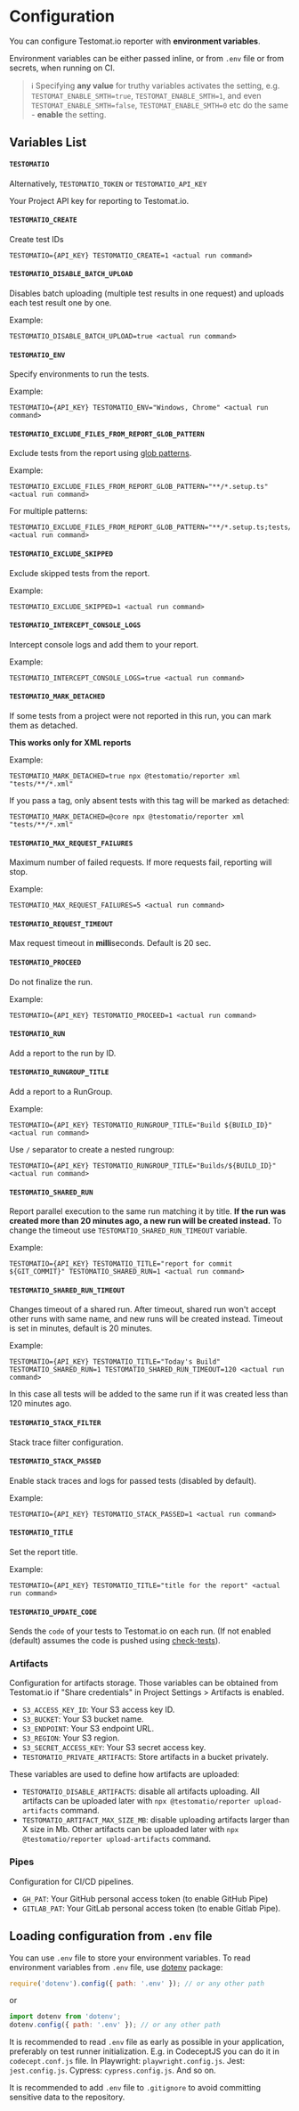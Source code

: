 # Configuration

You can configure Testomat.io reporter with **environment variables**.

Environment variables can be either passed inline, or from `.env` file or from secrets, when running on CI.

> ℹ️ Specifying **any value** for truthy variables activates the setting, e.g. `TESTOMAT_ENABLE_SMTH=true`, `TESTOMAT_ENABLE_SMTH=1`, and even `TESTOMAT_ENABLE_SMTH=false`, `TESTOMAT_ENABLE_SMTH=0` etc do the same - **enable** the setting.

## Variables List

#### `TESTOMATIO`

Alternatively, `TESTOMATIO_TOKEN` or `TESTOMATIO_API_KEY`

Your Project API key for reporting to Testomat.io.

#### `TESTOMATIO_CREATE`

Create test IDs

```
TESTOMATIO={API_KEY} TESTOMATIO_CREATE=1 <actual run command>
```

#### `TESTOMATIO_DISABLE_BATCH_UPLOAD`

Disables batch uploading (multiple test results in one request) and uploads each test result one by one.

Example:

```
TESTOMATIO_DISABLE_BATCH_UPLOAD=true <actual run command>
```

#### `TESTOMATIO_ENV`

Specify environments to run the tests.

Example:

```
TESTOMATIO={API_KEY} TESTOMATIO_ENV="Windows, Chrome" <actual run command>
```

#### `TESTOMATIO_EXCLUDE_FILES_FROM_REPORT_GLOB_PATTERN`

Exclude tests from the report using [glob patterns](https://www.npmjs.com/package/glob).

Example:

```
TESTOMATIO_EXCLUDE_FILES_FROM_REPORT_GLOB_PATTERN="**/*.setup.ts" <actual run command>
```

For multiple patterns:

```
TESTOMATIO_EXCLUDE_FILES_FROM_REPORT_GLOB_PATTERN="**/*.setup.ts;tests/*.auth.js" <actual run command>
```

#### `TESTOMATIO_EXCLUDE_SKIPPED`

Exclude skipped tests from the report.

Example:

```
TESTOMATIO_EXCLUDE_SKIPPED=1 <actual run command>
```

#### `TESTOMATIO_INTERCEPT_CONSOLE_LOGS`

Intercept console logs and add them to your report.

Example:

```
TESTOMATIO_INTERCEPT_CONSOLE_LOGS=true <actual run command>
```

#### `TESTOMATIO_MARK_DETACHED`

If some tests from a project were not reported in this run, you can mark them as detached.

**This works only for XML reports**

Example:

```
TESTOMATIO_MARK_DETACHED=true npx @testomatio/reporter xml "tests/**/*.xml"
```

If you pass a tag, only absent tests with this tag will be marked as detached:

```
TESTOMATIO_MARK_DETACHED=@core npx @testomatio/reporter xml "tests/**/*.xml"
```

#### `TESTOMATIO_MAX_REQUEST_FAILURES`

Maximum number of failed requests. If more requests fail, reporting will stop.

Example:

```
TESTOMATIO_MAX_REQUEST_FAILURES=5 <actual run command>
```

#### `TESTOMATIO_REQUEST_TIMEOUT`

Max request timeout in **milli**seconds. Default is 20 sec.

#### `TESTOMATIO_PROCEED`

Do not finalize the run.

Example:

```
TESTOMATIO={API_KEY} TESTOMATIO_PROCEED=1 <actual run command>
```

#### `TESTOMATIO_RUN`

Add a report to the run by ID.

#### `TESTOMATIO_RUNGROUP_TITLE`

Add a report to a RunGroup.

Example:

```
TESTOMATIO={API_KEY} TESTOMATIO_RUNGROUP_TITLE="Build ${BUILD_ID}" <actual run command>
```

Use `/` separator to create a nested rungroup:

```
TESTOMATIO={API_KEY} TESTOMATIO_RUNGROUP_TITLE="Builds/${BUILD_ID}" <actual run command>
```


#### `TESTOMATIO_SHARED_RUN`

Report parallel execution to the same run matching it by title. **If the run was created more than 20 minutes ago, a new run will be created instead.** To change the timeout use `TESTOMATIO_SHARED_RUN_TIMEOUT` variable.

Example:

```
TESTOMATIO={API_KEY} TESTOMATIO_TITLE="report for commit ${GIT_COMMIT}" TESTOMATIO_SHARED_RUN=1 <actual run command>
```

#### `TESTOMATIO_SHARED_RUN_TIMEOUT`

Changes timeout of a shared run. After timeout, shared run won't accept other runs with same name, and new runs will be created instead. Timeout is set in minutes, default is 20 minutes.

Example:

```
TESTOMATIO={API_KEY} TESTOMATIO_TITLE="Today's Build"  TESTOMATIO_SHARED_RUN=1 TESTOMATIO_SHARED_RUN_TIMEOUT=120 <actual run command>
```

In this case all tests will be added to the same run if it was created less than 120 minutes ago.

#### `TESTOMATIO_STACK_FILTER`

Stack trace filter configuration.

#### `TESTOMATIO_STACK_PASSED`

Enable stack traces and logs for passed tests (disabled by default).

Example:

```
TESTOMATIO={API_KEY} TESTOMATIO_STACK_PASSED=1 <actual run command>
```

#### `TESTOMATIO_TITLE`

Set the report title.

Example:

```
TESTOMATIO={API_KEY} TESTOMATIO_TITLE="title for the report" <actual run command>
```

#### `TESTOMATIO_UPDATE_CODE`

Sends the `code` of your tests to Testomat.io on each run. (If not enabled (default) assumes the code is pushed using [check-tests](https://github.com/testomatio/check-tests#cli)).

### Artifacts

Configuration for artifacts storage. Those variables can be obtained from Testomat.io if "Share credentials" in Project Settings > Artifacts is enabled.

- `S3_ACCESS_KEY_ID`: Your S3 access key ID.
- `S3_BUCKET`: Your S3 bucket name.
- `S3_ENDPOINT`: Your S3 endpoint URL.
- `S3_REGION`: Your S3 region.
- `S3_SECRET_ACCESS_KEY`: Your S3 secret access key.
- `TESTOMATIO_PRIVATE_ARTIFACTS`: Store artifacts in a bucket privately.

These variables are used to define how artifacts are uploaded:

- `TESTOMATIO_DISABLE_ARTIFACTS`: disable all artifacts uploading. All artifacts can be uploaded later with `npx @testomatio/reporter upload-artifacts` command.
- `TESTOMATIO_ARTIFACT_MAX_SIZE_MB`: disable uploading artifacts larger than X size in Mb. Other artifacts can be uploaded later with `npx @testomatio/reporter upload-artifacts` command.

### Pipes

Configuration for CI/CD pipelines.

- `GH_PAT`: Your GitHub personal access token (to enable GitHub Pipe)
- `GITLAB_PAT`: Your GitLab personal access token (to enable Gitlab Pipe).

## Loading configuration from `.env` file

You can use `.env` file to store your environment variables. To read environment variables from `.env` file, use [dotenv](https://www.npmjs.com/package/dotenv) package:

```javascript
require('dotenv').config({ path: '.env' }); // or any other path
```

or

```javascript
import dotenv from 'dotenv';
dotenv.config({ path: '.env' }); // or any other path
```

It is recommended to read `.env` file as early as possible in your application, preferably on test runner initialization.
E.g. in CodeceptJS you can do it in `codecept.conf.js` file. In Playwright: `playwright.config.js`. Jest: `jest.config.js`. Cypress: `cypress.config.js`. And so on.

It is recommended to add `.env` file to `.gitignore` to avoid committing sensitive data to the repository.